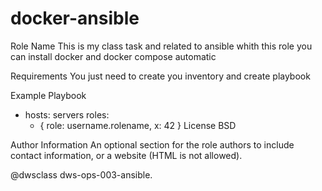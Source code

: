 # docker-ansible
Role Name
This is my class task and related to ansible 
whith this role you can install docker and docker compose automatic 

Requirements
You just need to create you inventory and create playbook 


Example Playbook


- hosts: servers
  roles:
     - { role: username.rolename, x: 42 }
License
BSD

Author Information
An optional section for the role authors to include contact information, or a website (HTML is not allowed).


@dwsclass dws-ops-003-ansible.
